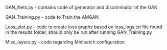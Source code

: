 GAN_Nets.py - contains code of generator and discriminator of the GAN

GAN_Training.py - code to Train the AMGAN

Loss_plot.py - code to create loss graphs based on loss_logs.txt file found in the results folder, should only be run after running
                GAN_Training.py

Misc_layers.py - code regarding Minibatch configuration
